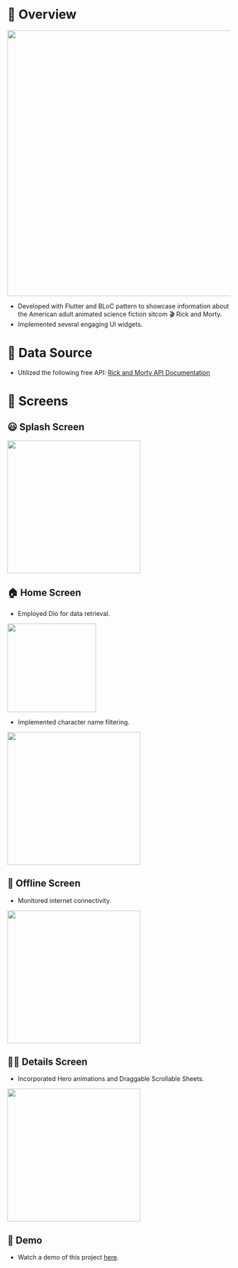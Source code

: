 # :blue_book: Overview

<img src="https://user-images.githubusercontent.com/38296077/126981491-e13d63ec-932d-4640-a9c2-927259ce48a7.jpg" width="600">

- Developed with Flutter and BLoC pattern to showcase information about the American adult animated science fiction sitcom :clapper: Rick and Morty.
- Implemented several engaging UI widgets.

# :pushpin: Data Source

- Utilized the following free API: [Rick and Morty API Documentation](https://rickandmortyapi.com/documentation/)

# :iphone: Screens

## :smiley: Splash Screen

<img src="https://github.com/ahmedmahmoud72/Rick-and-Morty-App/assets/88392155/1b57ea00-980c-4df2-afaf-ebca459659a7" width="300">

## :house: Home Screen

- Employed Dio for data retrieval.

<img src="https://github.com/ahmedmahmoud72/Rick-and-Morty-App/assets/88392155/fca9edcb-f154-49be-9284-8e1463bd1ddf" width="200">

- Implemented character name filtering.

<img src="https://github.com/ahmedmahmoud72/Rick-and-Morty-App/assets/88392155/5199d3bd-70ca-41b7-b758-344f9d4c0d74" width="300">

## 🚫 Offline Screen

- Monitored internet connectivity.

<img src="https://github.com/ahmedmahmoud72/Rick-and-Morty-App/assets/88392155/bcfc25ee-34d7-47fc-a0f3-fea0aa6118af" width="300">

## :man_astronaut: Details Screen

- Incorporated Hero animations and Draggable Scrollable Sheets.

<img src="https://github.com/ahmedmahmoud72/Rick-and-Morty-App/assets/88392155/c89501c6-4224-4199-ab25-d69d7be2c27b" width="300">

## 🎥 Demo

- Watch a demo of this project [here](https://drive.google.com/file/d/1QGS6rvRr8SIuXcBPU3QnT8BtCv3FalEA/view?usp=sharing).
